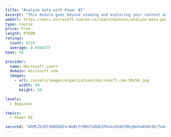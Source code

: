 ```yaml
---
title: "Analyze data with Power BI"
excerpt: "This module goes beyond viewing and exploring your content and explains how to interact with it by working with reports and dashboards to uncover and share new business insights."
webUrl: https://docs.microsoft.com/en-us/learn/modules/analyze-data-power-bi/
type: course
price: Free
length: PT60M
ratings:
  count: 4723
  average: 4.6944737
heat: 56

provider:
  name: Microsoft Learn
  domain: microsoft.com
  images:
    - url: /assets/images/organizations/microsoft.com-50x50.jpg
      width: 50
      height: 50

levels:
  - Beginner

topics:
  - Power BI

secured: "N5MCZVzDT3H6DGWZvrWeBLFCRNSfoOQEdTHskoXOA6fBGyNmVw4h6h38/fe4a7FV2C1LMmSLsfc/ZKKe8VXlWHr/4kfN1PbwevlzkcpDTQ0apF/hEgdj1fCPrUFCZIxW2mTn2moZSQZqxgQWSQM5JdEZ424WDtVb3VeMcMye7I0cmXvhcBVqaTn+Cm8h+v4e+qL9hTKuaoKguYUzLp/odl97K95azai01gsLhHkeeKveI87HmggJLQmrwzQc9YrQMZ+Xp3nJ2FXeB60Zdt2QPMKcVTczOPQp83QWlzppaTQn5yhalSQyHyPbdAOQZzCv+KJSRQHpIfCnZ1/f/Bs+z7Z2yytGeuUpR3GeheJ7t033EJ6Je0FpBrfHA66mSvaJPNS9MWusXYuR3lchvrtQ9nPG6eaJ/78BPkOp6sKfSsE=;ZYQJLvEfSkQVrnjToy3ssg=="
---
```


